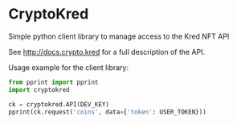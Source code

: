 # CryptoKred

Simple python client library to manage access to the Kred NFT API

See http://docs.crypto.kred for a full description of the API.

Usage example for the client library:
```python
from pprint import pprint
import cryptokred

ck = cryptokred.API(DEV_KEY)
pprint(ck.request('coins', data={'token': USER_TOKEN}))
```

